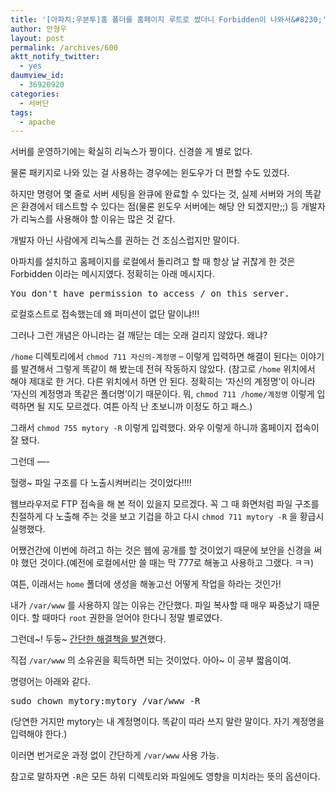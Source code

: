 ```yaml
---
title: '[아파치:우분투]홈 폴더를 홈페이지 루트로 썼더니 Forbidden이 나와서&#8230;'
author: 안형우
layout: post
permalink: /archives/600
aktt_notify_twitter:
  - yes
daumview_id:
  - 36920920
categories:
  - 서버단
tags:
  - apache
---
```

서버를 운영하기에는 확실히 리눅스가 짱이다. 신경쓸 게 별로 없다.

물론 패키지로 나와 있는 걸 사용하는 경우에는 윈도우가 더 편할 수도 있겠다.

하지만 명령어 몇 줄로 서버 세팅을 완큐에 완료할 수 있다는 것, 실제 서버와 거의 똑같은 환경에서 테스트할 수 있다는 점(물론 윈도우 서버에는 해당 안 되겠지만;;) 등 개발자가 리눅스를 사용해야 할 이유는 많은 것 같다.

개발자 아닌 사람에게 리눅스를 권하는 건 조심스럽지만 말이다.

아파치를 설치하고 홈페이지를 로컬에서 돌리려고 할 때 항상 날 귀찮게 한 것은 Forbidden 이라는 메시지였다. 정확히는 아래 메시지다.

<pre class="brush:plain">You don&#039;t have permission to access / on this server.</pre>

로컬호스트로 접속했는데 왜 퍼미션이 없단 말이냐!!!

그러나 그런 개념은 아니라는 걸 깨닫는 데는 오래 걸리지 않았다. 왜냐?

`/home` 디렉토리에서 `chmod 711 자신의-계정명` &#8211; 이렇게 입력하면 해결이 된다는 이야기를 발견해서 그렇게 똑같이 해 봤는데 전혀 작동하지 않았다. (참고로 `/home` 위치에서 해야 제대로 한 거다. 다른 위치에서 하면 안 된다. 정확히는 &#8216;자신의 계정명&#8217;이 아니라 &#8216;자신의 계정명과 똑같은 폴더명&#8217;이기 때문이다. 뭐, `chmod 711 /home/계정명` 이렇게 입력하면 될 지도 모르겠다. 여튼 아직 난 초보니까 이정도 하고 패스.)

그래서 `chmod 755 mytory -R` 이렇게 입력했다. 와우 이렇게 하니까 홈페이지 접속이 잘 됐다.

그런데 &#8212;-

헐랭~ 파일 구조를 다 노출시켜버리는 것이었다!!!!

웹브라우저로 FTP 접속을 해 본 적이 있을지 모르겠다. 꼭 그 때 화면처럼 파일 구조를 친절하게 다 노출해 주는 것을 보고 기겁을 하고 다시 `chmod 711 mytory -R` 을 황급시 실행했다.

어쨌건간에 이번에 하려고 하는 것은 웹에 공개를 할 것이었기 때문에 보안을 신경을 써야 했던 것이다.(예전에 로컬에서만 쓸 때는 막 777로 해놓고 사용하고 그랬다. ㅋㅋ)

여튼, 이래서는 `home` 폴더에 생성을 해놓고선 어떻게 작업을 하라는 것인가!

내가 `/var/www` 를 사용하지 않는 이유는 간단했다. 파일 복사할 때 매우 짜증났기 때문이다. 할 때마다 `root` 권한을 얻어야 한다니 정말 별로였다.

그런데~! 두둥~ <a href="http://ihoney.pe.kr/entry/%EC%9A%B0%EB%B6%84%ED%88%AC%EB%A6%AC%EB%88%85%EC%8A%A4%EC%97%90%EC%84%9C-APM-%EC%84%A4%EC%B9%98%ED%95%98%EA%B8%B0%EC%9B%B9%EC%84%9C%EB%B2%84-%EC%84%A4%EC%A0%95" target="_blank">간단한 해결책을 발견</a>했다.

직접 `/var/www` 의 소유권을 획득하면 되는 것이었다. 아아~ 이 공부 짧음이여.

명령어는 아래와 같다.

<pre class="brush:plain">sudo chown mytory:mytory /var/www -R</pre>

(당연한 거지만 mytory는 내 계정명이다. 똑같이 따라 쓰지 말란 말이다. 자기 계정명을 입력해야 한다.)

이러면 번거로운 과정 없이 간단하게 `/var/www` 사용 가능.

참고로 말하자면 `-R`은 모든 하위 디렉토리와 파일에도 영향을 미치라는 뜻의 옵션이다.